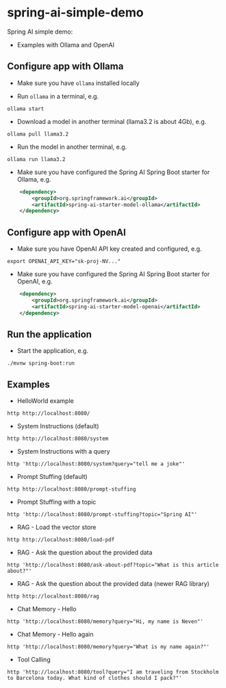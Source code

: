 # spring-ai-simple-demo

Spring AI simple demo:
* Examples with Ollama and OpenAI

## Configure app with Ollama

* Make sure you have `ollama` installed locally

* Run `ollama` in a terminal, e.g.
```shell
ollama start
```

* Download a model in another terminal (llama3.2 is about 4Gb), e.g.
```shell
ollama pull llama3.2
```

* Run the model in another terminal, e.g.
```shell
ollama run llama3.2
```

* Make sure you have configured the Spring AI Spring Boot starter for Ollama, e.g.
```xml
    <dependency>
        <groupId>org.springframework.ai</groupId>
        <artifactId>spring-ai-starter-model-ollama</artifactId>
    </dependency>
```

## Configure app with OpenAI

* Make sure you have OpenAI API key created and configured, e.g.
```shell
export OPENAI_API_KEY="sk-proj-NV..."
```
* Make sure you have configured the Spring AI Spring Boot starter for OpenAI, e.g.
```xml
    <dependency>
        <groupId>org.springframework.ai</groupId>
        <artifactId>spring-ai-starter-model-openai</artifactId>
    </dependency>
```

## Run the application

* Start the application, e.g.
```
./mvnw spring-boot:run
```

## Examples

* HelloWorld example
```shell
http http://localhost:8080/
```

* System Instructions (default)
```shell
http http://localhost:8080/system
```

* System Instructions with a query
```shell
http 'http://localhost:8080/system?query="tell me a joke"'
```

* Prompt Stuffing (default)
```shell
http http://localhost:8080/prompt-stuffing
```

* Prompt Stuffing with a topic
```shell
http 'http://localhost:8080/prompt-stuffing?topic="Spring AI"'
```

* RAG - Load the vector store
```shell
http http://localhost:8080/load-pdf
```

* RAG - Ask the question about the provided data
```shell
http 'http://localhost:8080/ask-about-pdf?topic="What is this article about?"'
```

* RAG - Ask the question about the provided data (newer RAG library)
```shell
http http://localhost:8080/rag
```

* Chat Memory - Hello
```shell
http 'http://localhost:8080/memory?query="Hi, my name is Neven"'
```

* Chat Memory - Hello again
```shell
http 'http://localhost:8080/memory?query="What is my name again?"'
```

* Tool Calling
```shell
http 'http://localhost:8080/tool?query="I am traveling from Stockholm to Barcelona today. What kind of clothes should I pack?"'
```
